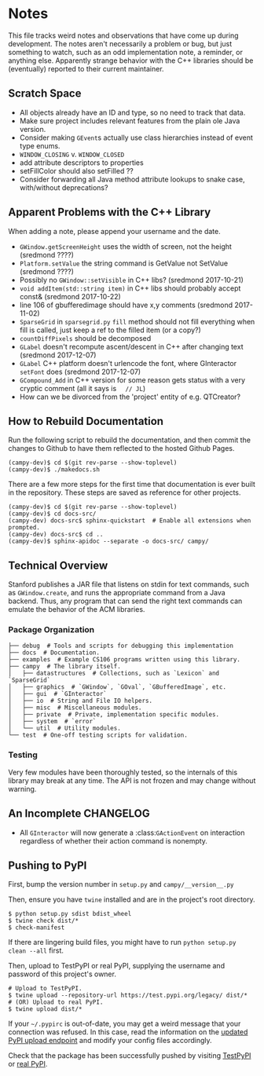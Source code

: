 # Notes

This file tracks weird notes and observations that have come up during development. The notes aren't necessarily a problem or bug, but just something to watch, such as an odd implementation note, a reminder, or anything else. Apparently strange behavior with the C++ libraries should be (eventually) reported to their current maintainer. 

## Scratch Space

- All objects already have an ID and type, so no need to track that data.
- Make sure project includes relevant features from the plain ole Java version.
- Consider making `GEvent`s actually use class hierarchies instead of event type enums.
- `WINDOW_CLOSING` v. `WINDOW_CLOSED`
- add attribute descriptors to properties
- setFillColor should also setFilled ??
- Consider forwarding all Java method attribute lookups to snake case, with/without deprecations?

## Apparent Problems with the C++ Library

When adding a note, please append your username and the date.

- `GWindow.getScreenHeight` uses the width of screen, not the height (sredmond ????)
- `Platform.setValue` the string command is GetValue not SetValue (sredmond ????)
- Possibly no `GWindow::setVisible` in C++ libs? (sredmond 2017-10-21)
- `void addItem(std::string item)` in C++ libs should probably accept const& (sredmond 2017-10-22)
- line 106 of gbufferedimage should have x,y comments (sredmond 2017-11-02)
- `SparseGrid` in `sparsegrid.py` `fill` method should not fill everything when fill is called, just keep a ref to the filled item (or a copy?)
- `countDiffPixels` should be decomposed
- `GLabel` doesn't recompute ascent/descent in C++ after changing text (sredmond 2017-12-07)
- `GLabel` C++ platform doesn't urlencode the font, where GInteractor `setFont` does (sredmond 2017-12-07)
- `GCompound_Add` in C++ version for some reason gets status with a very cryptic comment (all it says is `  // JL`)
- How can we be divorced from the 'project' entity of e.g. QTCreator?

## How to Rebuild Documentation

Run the following script to rebuild the documentation, and then commit the changes to Github to have them reflected to the hosted Github Pages.

```
(campy-dev)$ cd $(git rev-parse --show-toplevel)
(campy-dev)$ ./makedocs.sh
```

There are a few more steps for the first time that documentation is ever built in the repository. These steps are saved as reference for other projects.
```
(campy-dev)$ cd $(git rev-parse --show-toplevel)
(campy-dev)$ cd docs-src/
(campy-dev) docs-src$ sphinx-quickstart  # Enable all extensions when prompted.
(campy-dev) docs-src$ cd ..
(campy-dev)$ sphinx-apidoc --separate -o docs-src/ campy/
```

## Technical Overview

Stanford publishes a JAR file that listens on stdin for text commands, such as `GWindow.create`, and runs the appropriate command from a Java backend. Thus, any program that can send the right text commands can emulate the behavior of the ACM libraries.

### Package Organization
```
├── debug  # Tools and scripts for debugging this implementation
├── docs  # Documentation.
├── examples  # Example CS106 programs written using this library.
├── campy  # The library itself.
│   ├── datastructures  # Collections, such as `Lexicon` and `SparseGrid`
│   ├── graphics  # `GWindow`, `GOval`, `GBufferedImage`, etc.
│   ├── gui  # `GInteractor`
│   ├── io  # String and File IO helpers.
│   ├── misc  # Miscellaneous modules.
│   ├── private  # Private, implementation specific modules.
│   ├── system  # `error`
│   └── util  # Utility modules.
└── test  # One-off testing scripts for validation.
```

### Testing

Very few modules have been thoroughly tested, so the internals of this library may break at any time. The API is not frozen and may change without warning.



## An Incomplete CHANGELOG

- All `GInteractor` will now generate a :class:`GActionEvent` on interaction regardless of whether their action command is nonempty.

## Pushing to PyPI

First, bump the version number in `setup.py` and `campy/__version__.py`

Then, ensure you have `twine` installed and are in the project's root directory.

```
$ python setup.py sdist bdist_wheel
$ twine check dist/*
$ check-manifest
```

If there are lingering build files, you might have to run `python setup.py clean --all` first.

Then, upload to TestPyPI or real PyPI, supplying the username and password of this project's owner.

```
# Upload to TestPyPI.
$ twine upload --repository-url https://test.pypi.org/legacy/ dist/*
# (OR) Upload to real PyPI.
$ twine upload dist/*
```

If your `~/.pypirc` is out-of-date, you may get a weird message that your connection was refused. In this case, read the information on the [updated PyPI upload endpoint](https://packaging.python.org/guides/migrating-to-pypi-org/) and modify your config files accordingly.

Check that the package has been successfully pushed by visiting [TestPyPI](https://test.pypi.org/project/campy/) or [real PyPI](https://pypi.org/project/campy/).